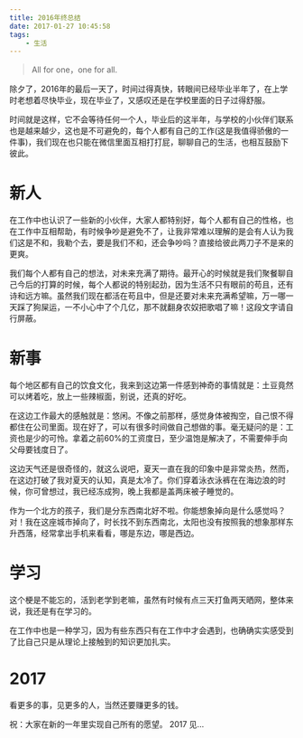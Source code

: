 ```yaml
---
title: 2016年终总结
date: 2017-01-27 10:45:58
tags: 
    - 生活
---
```


> All for one，one for all.

除夕了，2016年的最后一天了，时间过得真快，转眼间已经毕业半年了，在上学时老想着尽快毕业，现在毕业了，又感叹还是在学校里面的日子过得舒服。

<!-- more -->

时间就是这样，它不会等待任何一个人，毕业后的这半年，与学校的小伙伴们联系也是越来越少，这也是不可避免的，每个人都有自己的工作(这是我值得骄傲的一件事)，我们现在也只能在微信里面互相打打屁，聊聊自己的生活，也相互鼓励下彼此。

# 新人

在工作中也认识了一些新的小伙伴，大家人都特别好，每个人都有自己的性格，也在工作中互相帮助，有时候争吵是避免不了，让我非常难以理解的是会有人认为我们这是不和，我勒个去，要是我们不和，还会争吵吗？直接给彼此两刀子不是来的更爽。

我们每个人都有自己的想法，对未来充满了期待。最开心的时候就是我们聚餐聊自己今后的打算的时候，每个人都说的特别起劲，因为生活不只有眼前的苟且，还有诗和远方嘛。虽然我们现在都活在苟且中，但是还要对未来充满希望嘛，万一哪一天踩了狗屎运，一不小心中了个几亿，那不就翻身农奴把歌唱了嘛！这段文字请自行屏蔽。

# 新事

每个地区都有自己的饮食文化，我来到这边第一件感到神奇的事情就是：土豆竟然可以烤着吃，放上一些辣椒面，别说，还真的好吃。

在这边工作最大的感触就是：悠闲。不像之前那样，感觉身体被掏空，自己恨不得都住在公司里面。现在好了，可以有很多时间做自己想做的事。毫无疑问的是：工资也是少的可怜。拿着之前60%的工资度日，至少温饱是解决了，不需要伸手向父母要钱度日了。

这边天气还是很奇怪的，就这么说吧，夏天一直在我的印象中是非常炎热，然而，在这边打破了我对夏天的认知，真是太冷了。你们穿着泳衣泳裤在在海边浪的时候，你可曾想过，我已经冻成狗，晚上我都是盖两床被子睡觉的。

作为一个北方的孩子，我们是分东西南北好不啦。你能想象掉向是什么感觉吗？对！我在这座城市掉向了，时长找不到东西南北，太阳也没有按照我的想象那样东升西落，经常拿出手机来看看，哪是东边，哪是西边。

# 学习

这个梗是不能忘的，活到老学到老嘛，虽然有时候有点三天打鱼两天晒网，整体来说，我还是有在学习的。

在工作中也是一种学习，因为有些东西只有在工作中才会遇到，也确确实实感受到了比自己只是从理论上接触到的知识更加扎实。

# 2017

看更多的事，见更多的人，当然还要赚更多的钱。

祝：大家在新的一年里实现自己所有的愿望。
2017 见...
